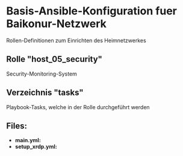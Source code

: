# Basis-Ansible-Konfiguration fuer Baikonur-Netzwerk
Rollen-Definitionen zum Einrichten des Heimnetzwerkes

## Rolle "host_05_security"
Security-Monitoring-System

## Verzeichnis "tasks"
Playbook-Tasks, welche in der Rolle durchgeführt werden

## Files:
* **main.yml:**
* **setup_xrdp.yml:**
